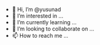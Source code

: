 - 👋 Hi, I’m @yusunad
- 👀 I’m interested in ...
- 🌱 I’m currently learning ...
- 💞️ I’m looking to collaborate on ...
- 📫 How to reach me ...

<!---
yusunad/yusunad is a ✨ special ✨ repository because its `README.md` (this file) appears on your GitHub profile.
You can click the Preview link to take a look at your changes.
--->
